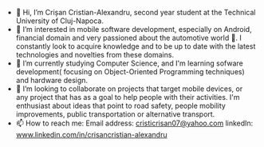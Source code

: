 - 👋 Hi, I’m Crișan Cristian-Alexandru, second year student at the Technical University of Cluj-Napoca.
- 👀 I’m interested in mobile software development, especially on Android, financial domain and very passioned about the automotive world 🚗.
 I constantly look to acquire knowledge and to be up to date with the latest technologies and novelties from these domains. 
- 🌱 I’m currently studying Computer Science, and I'm learning sofware development( focusing on Object-Oriented Programming techniques) and hardware design.
- 💞️ I’m looking to collaborate on projects that target mobile devices, or any project that has as a goal to help people with their activities.
I'm enthusiast about ideas that point to road safety, people mobility improvements, public transportation or alternative transport.
- 📫 How to reach me:
Email address: cristicrisan07@yahoo.com
linkedIn: www.linkedin.com/in/crisancristian-alexandru

<!---
cristicrisan07/cristicrisan07 is a ✨ special ✨ repository because its `README.md` (this file) appears on your GitHub profile.
You can click the Preview link to take a look at your changes.
--->
